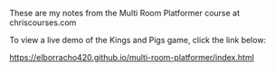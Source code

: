 These are my notes from the Multi Room Platformer course at chriscourses.com

To view a live demo of the Kings and Pigs game, click the link below:

https://elborracho420.github.io/multi-room-platformer/index.html